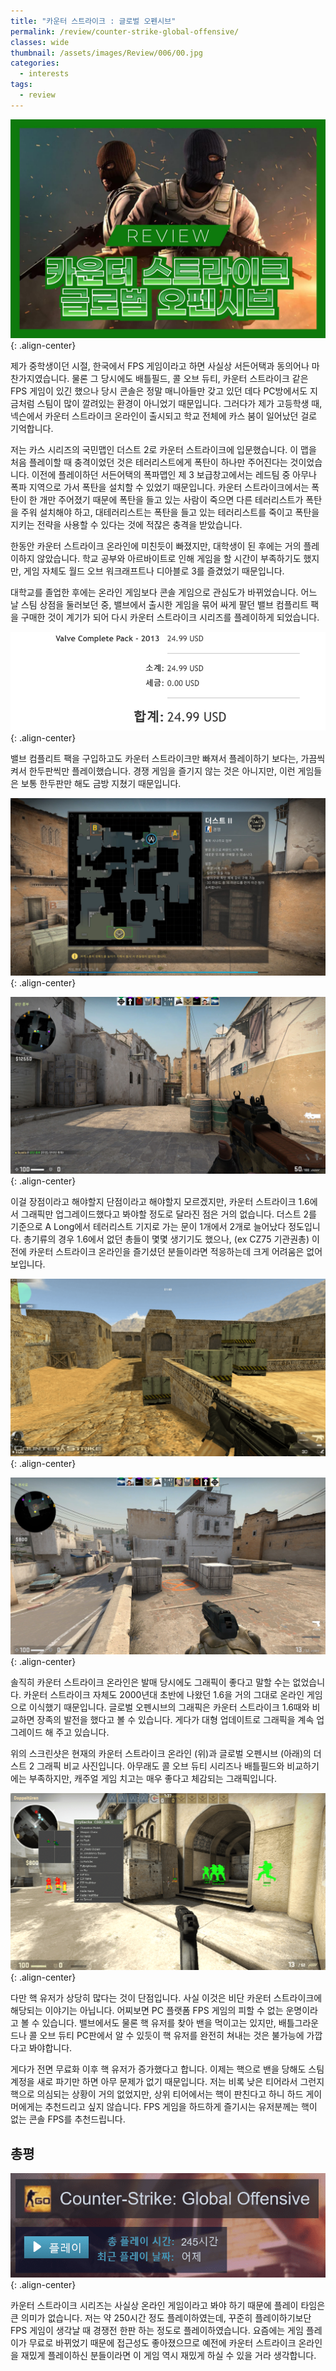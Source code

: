 ```yaml
---
title: "카운터 스트라이크 : 글로벌 오펜시브"
permalink: /review/counter-strike-global-offensive/
classes: wide
thumbnail: /assets/images/Review/006/00.jpg
categories:
  - interests
tags:
  - review
---
```


![](/assets/images/Review/006/00.jpg){: .align-center}

제가 중학생이던 시절, 한국에서 FPS 게임이라고 하면 사실상 서든어택과 동의어나 마찬가지였습니다. 물론 그 당시에도 배틀필드, 콜 오브 듀티, 카운터 스트라이크 같은 FPS 게임이 있긴 했으나 당시 콘솔은 정말 매니아들만 갖고 있던 데다 PC방에서도 지금처럼 스팀이 많이 깔려있는 환경이 아니었기 때문입니다. 그러다가 제가 고등학생 때, 넥슨에서 카운터 스트라이크 온라인이 출시되고 학교 전체에 카스 붐이 일어났던 걸로 기억합니다.

저는 카스 시리즈의 국민맵인 더스트 2로 카운터 스트라이크에 입문했습니다. 이 맵을 처음 플레이할 때 충격이었던 것은 테러리스트에게 폭탄이 하나만 주어진다는 것이었습니다. 이전에 플레이하던 서든어택의 폭파맵인 제 3 보급창고에서는 레드팀 중 아무나 폭파 지역으로 가서 폭탄을 설치할 수 있었기 때문입니다. 카운터 스트라이크에서는 폭탄이 한 개만 주어졌기 때문에 폭탄을 들고 있는 사람이 죽으면 다른 테러리스트가 폭탄을 주워 설치해야 하고, 대테러리스트는 폭탄을 들고 있는 테러리스트를 죽이고 폭탄을 지키는 전략을 사용할 수 있다는 것에 적잖은 충격을 받았습니다.

한동안 카운터 스트라이크 온라인에 미친듯이 빠졌지만, 대학생이 된 후에는 거의 플레이하지 않았습니다. 학교 공부와 아르바이트로 인해 게임을 할 시간이 부족하기도 했지만, 게임 자체도 월드 오브 워크래프트나 디아블로 3를 즐겼었기 때문입니다.

대학교를 졸업한 후에는 온라인 게임보다 콘솔 게임으로 관심도가 바뀌었습니다. 어느 날 스팀 상점을 둘러보던 중, 밸브에서 출시한 게임을 묶어 싸게 팔던 밸브 컴플리트 팩을 구매한 것이 계기가 되어 다시 카운터 스트라이크 시리즈를 플레이하게 되었습니다.

![](/assets/images/Review/006/01.png){: .align-center}

밸브 컴플리트 팩을 구입하고도 카운터 스트라이크만 빠져서 플레이하기 보다는, 가끔씩 켜서 한두판씩만 플레이했습니다. 경쟁 게임을 즐기지 않는 것은 아니지만, 이런 게임들은 보통 한두판만 해도 금방 지쳤기 때문입니다.

![](/assets/images/Review/006/02.jpg){: .align-center}

![](/assets/images/Review/006/03.jpg){: .align-center}

이걸 장점이라고 해야할지 단점이라고 해야할지 모르겠지만, 카운터 스트라이크 1.6에서 그래픽만 업그레이드했다고 봐야할 정도로 달라진 점은 거의 없습니다. 더스트 2를 기준으로 A Long에서 테러리스트 기지로 가는 문이 1개에서 2개로 늘어났다 정도입니다. 총기류의 경우 1.6에서 없던 총들이 몇몇 생기기도 했으나, (ex CZ75 기관권총) 이전에 카운터 스트라이크 온라인을 즐기셨던 분들이라면 적응하는데 크게 어려움은 없어 보입니다.

![](/assets/images/Review/006/04.png){: .align-center}

![](/assets/images/Review/006/05.jpg){: .align-center}

솔직히 카운터 스트라이크 온라인은 발매 당시에도 그래픽이 좋다고 말할 수는 없었습니다. 카운터 스트라이크 자체도 2000년대 초반에 나왔던 1.6을 거의 그대로 온라인 게임으로 이식했기 때문입니다. 글로벌 오펜시브의 그래픽은 카운터 스트라이크 1.6때와 비교하면 장족의 발전을 했다고 볼 수 있습니다. 게다가 대형 업데이트로 그래픽을 계속 업그레이드 해 주고 있습니다.

위의 스크린샷은 현재의 카운터 스트라이크 온라인 (위)과 글로벌 오펜시브 (아래)의 더스트 2 그래픽 비교 사진입니다. 아무래도 콜 오브 듀티 시리즈나 배틀필드와 비교하기에는 부족하지만, 캐주얼 게임 치고는 매우 좋다고 체감되는 그래픽입니다.

![](/assets/images/Review/006/06.png){: .align-center}

다만 핵 유저가 상당히 많다는 것이 단점입니다. 사실 이것은 비단 카운터 스트라이크에 해당되는 이야기는 아닙니다. 어찌보면 PC 플랫폼 FPS 게임의 피할 수 없는 운명이라고 볼 수 있습니다. 밸브에서도 물론 핵 유저를 찾아 밴을 먹이고는 있지만, 배틀그라운드나 콜 오브 듀티 PC판에서 알 수 있듯이 핵 유저를 완전히 쳐내는 것은 불가능에 가깝다고 봐야합니다.

게다가 전면 무료화 이후 핵 유저가 증가했다고 합니다. 이제는 핵으로 밴을 당해도 스팀 계정을 새로 파기만 하면 아무 문제가 없기 때문입니다. 저는 비록 낮은 티어라서 그런지 핵으로 의심되는 상황이 거의 없었지만, 상위 티어에서는 핵이 판친다고 하니 하드 게이머에게는 추천드리고 싶지 않습니다. FPS 게임을 하드하게 즐기시는 유저분께는 핵이 없는 콘솔 FPS를 추천드립니다.

## 총평

![](/assets/images/Review/006/07.png){: .align-center}

카운터 스트라이크 시리즈는 사실상 온라인 게임이라고 봐야 하기 때문에 플레이 타임은 큰 의미가 없습니다. 저는 약 250시간 정도 플레이하였는데, 꾸준히 플레이하기보단 FPS 게임이 생각날 때 경쟁전 한판 하는 정도로 플레이하였습니다. 요즘에는 게임 플레이가 무료로 바뀌었기 때문에 접근성도 좋아졌으므로 예전에 카운터 스트라이크 온라인을 재밌게 플레이하신 분들이라면 이 게임 역시 재밌게 하실 수 있을 거라 생각합니다.